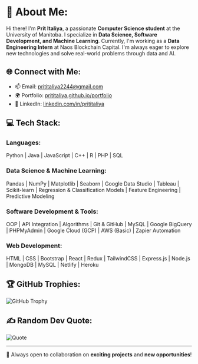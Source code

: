 # 💫 About Me:
Hi there! I'm **Prit Italiya**, a passionate **Computer Science student** at the University of Manitoba. I specialize in **Data Science, Software Development, and Machine Learning**. Currently, I'm working as a **Data Engineering Intern** at Naos Blockchain Capital. I'm always eager to explore new technologies and solve real-world problems through data and AI.

## 🌐 Connect with Me:
- 📫 Email: [prititaliya2244@gmail.com](mailto:prititaliya2244@gmail.com)
- 🌍 Portfolio: [prititaliya.github.io/portfolio](https://prititaliya.github.io/portfolio/)
- 🔗 LinkedIn: [linkedin.com/in/prititaliya](https://linkedin.com/in/prititaliya)

## 💻 Tech Stack:
### **Languages:**  
Python | Java | JavaScript | C++ | R | PHP | SQL

### **Data Science & Machine Learning:**  
Pandas | NumPy | Matplotlib | Seaborn | Google Data Studio | Tableau | Scikit-learn | Regression & Classification Models | Feature Engineering | Predictive Modeling

### **Software Development & Tools:**  
OOP | API Integration | Algorithms | Git & GitHub | MySQL | Google BigQuery | PHPMyAdmin | Google Cloud (GCP) | AWS (Basic) | Zapier Automation

### **Web Development:**  
HTML | CSS | Bootstrap | React | Redux | TailwindCSS | Express.js | Node.js | MongoDB | MySQL | Netlify | Heroku


## 🏆 GitHub Trophies:
![GitHub Trophy](https://github-profile-trophy.vercel.app/?username=prititaliya&theme=onedark)

## ✍️ Random Dev Quote:
![Quote](https://quotes-github-readme.vercel.app/api?type=horizontal)

---
🚀 Always open to collaboration on **exciting projects** and **new opportunities**!
